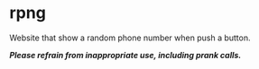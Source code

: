 # rpng
Website that show a random phone number when push a button.

***Please refrain from inappropriate use, including prank calls.***
